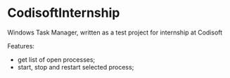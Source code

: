 # CodisoftInternship

Windows Task Manager, written as a test project for internship at Codisoft

Features:
- get list of open processes;
- start, stop and restart selected process;
